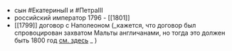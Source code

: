 * сын #ЕкатериныII и #ПетраIII
* российский император 1796 - [[1801]]
* [[1799]] договор с Наполеоном (_кажется, что договор был спровоцирован захватом Мальты англичанами, но тогда это должен быть 1800 год [см. здесь](obsidian://open?vault=main_v0.1&file=Qartuli%2FIncorporate%20to%20Russia) _ )
